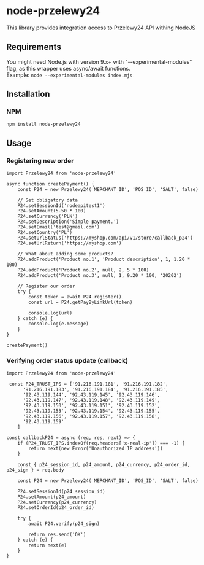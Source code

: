 # node-przelewy24
This library provides integration access to Przelewy24 API withing NodeJS

## Requirements
You might need Node.js with version 9.x+ with "--experimental-modules" flag, as this wrapper uses async/await functions.<br>
Example: `node --experimental-modules index.mjs`

## Installation

### NPM
`npm install node-przelewy24`

## Usage

### Registering new order
```
import Przelewy24 from 'node-przelewy24'

async function createPayment() {
    const P24 = new Przelewy24('MERCHANT_ID', 'POS_ID', 'SALT', false)

    // Set obligatory data
    P24.setSessionId('nodeapitest1')
    P24.setAmount(5.50 * 100)
    P24.setCurrency('PLN')
    P24.setDescription('Simple payment.')
    P24.setEmail('test@gmail.com')
    P24.setCountry('PL')
    P24.setUrlStatus('https://myshop.com/api/v1/store/callback_p24')
    P24.setUrlReturn('https://myshop.com')
    
    // What about adding some products?
    P24.addProduct('Product no.1', 'Product description', 1, 1.20 * 100)
    P24.addProduct('Product no.2', null, 2, 5 * 100)
    P24.addProduct('Product no.3', null, 1, 9.20 * 100, '20202')

    // Register our order
    try {
        const token = await P24.register()
        const url = P24.getPayByLinkUrl(token)

        console.log(url)
    } catch (e) {
        console.log(e.message)
    }
}

createPayment()
```

### Verifying order status update (callback)
```
import Przelewy24 from 'node-przelewy24'

 const P24_TRUST_IPS = ['91.216.191.181', '91.216.191.182',
      '91.216.191.183', '91.216.191.184', '91.216.191.185',
      '92.43.119.144', '92.43.119.145', '92.43.119.146',
      '92.43.119.147', '92.43.119.148', '92.43.119.149',
      '92.43.119.150', '92.43.119.151', '92.43.119.152',
      '92.43.119.153', '92.43.119.154', '92.43.119.155',
      '92.43.119.156', '92.43.119.157', '92.43.119.158',
      '92.43.119.159'
    ]
    
const callbackP24 = async (req, res, next) => {
    if (P24_TRUST_IPS.indexOf(req.headers['x-real-ip']) === -1) {
        return next(new Error('Unauthorized IP address'))
    }

    const { p24_session_id, p24_amount, p24_currency, p24_order_id, p24_sign } = req.body

    const P24 = new Przelewy24('MERCHANT_ID', 'POS_ID', 'SALT', false)

    P24.setSessionId(p24_session_id)
    P24.setAmount(p24_amount)
    P24.setCurrency(p24_currency)
    P24.setOrderId(p24_order_id)

    try {
        await P24.verify(p24_sign)

        return res.send('OK')
    } catch (e) {
        return next(e)
    }
}
```
